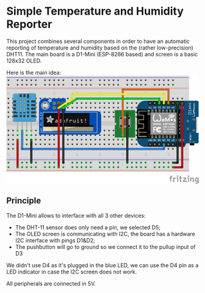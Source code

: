 Simple Temperature and Humidity Reporter
============================================

This project combines several components in order to have an automatic reporting of temperature and humidity based on the (rather low-precision) DHT11.
The main board is a D1-Mini (ESP-8266 based) and screen is a basic 128x32 OLED.

Here is the main idea:
![Breadboard](sketch.png)

Principle
---------

The D1-Mini allows to interface with all 3 other devices:

 * The DHT-11 sensor does only need a pin, we selected D5;
 * The OLED screen is communicating with I2C, the board has a hardware I2C interface with pings D1&D2;
 * The pushbutton will go to ground so we connect it to the pullup input of D3

We didn't use D4 as it's plugged in the blue LED, we can use the D4 pin as a LED indicator in case the I2C screen does not work.

All peripherals are connected in 5V.

